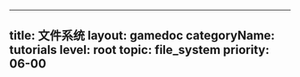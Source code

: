 
---
title: 文件系统
layout: gamedoc
categoryName: tutorials
level: root
topic: file_system
priority: 06-00
---
